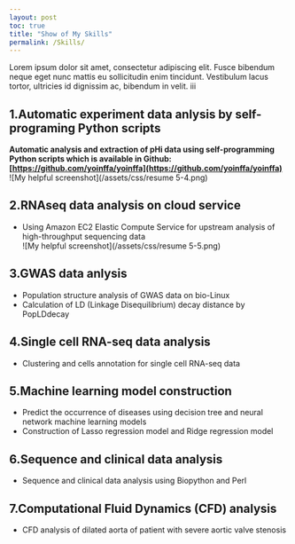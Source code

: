 ```yaml
---
layout: post
toc: true
title: "Show of My Skills"
permalink: /Skills/
---
```


Lorem ipsum dolor sit amet, consectetur adipiscing elit. Fusce bibendum neque eget nunc mattis eu sollicitudin enim tincidunt. Vestibulum lacus tortor, ultricies id dignissim ac, bibendum in velit. iii

## 1.Automatic experiment data anlysis by self-programing Python scripts  
**Automatic analysis and extraction of pHi data using self-programming Python scripts which is available in Github: [https://github.com/yoinffa/yoinffa](https://github.com/yoinffa/yoinffa)**  
![My helpful screenshot](/assets/css/resume 5-4.png)  

## 2.RNAseq data analysis on cloud service  
- Using Amazon EC2 Elastic Compute Service for upstream analysis of high-throughput sequencing data  
![My helpful screenshot](/assets/css/resume 5-5.png)  

## 3.GWAS data anlysis  
- Population structure analysis of GWAS data on bio-Linux
- Calculation of LD (Linkage Disequilibrium) decay distance by PopLDdecay 

## 4.Single cell RNA-seq data analysis
- Clustering and cells annotation for single cell RNA-seq data

## 5.Machine learning model construction
- Predict the occurrence of diseases using decision tree and neural network machine learning models
- Construction of Lasso regression model and Ridge regression model

## 6.Sequence and clinical data analysis
- Sequence and clinical data analysis using Biopython and Perl

## 7.Computational Fluid Dynamics (CFD) analysis
- CFD analysis of dilated aorta of patient with severe aortic valve stenosis
